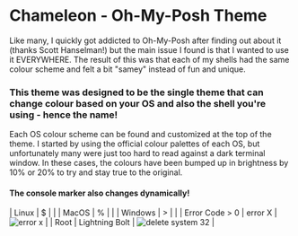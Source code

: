 # Chameleon - Oh-My-Posh Theme

Like many, I quickly got addicted to Oh-My-Posh after finding out about it (thanks Scott Hanselman!) but the main issue I found is that I wanted to use it EVERYWHERE. The result of this was that each of my shells had the same colour scheme and felt a bit "samey" instead of fun and unique.

### This theme was designed to be the single theme that can change colour based on your OS and also the shell you're using - hence the name!

Each OS colour scheme can be found and customized at the top of the theme. I started by using the official colour palettes of each OS, but unfortunately many were just too hard to read against a dark terminal window. In these cases, the colours have been bumped up in brightness by 10% or 20% to try and stay true to the original.



#### The console marker also changes dynamically!

| Linux          | $              |                                                                                                                           |
| MacOS          | %              |                                                                                                                           |
| Windows        | >              |                                                                                                                           |
| Error Code > 0 | error X        | ![error x](https://user-images.githubusercontent.com/6842623/150187832-c22d9af5-5a8d-4224-b09d-d42655191aba.png)          |
| Root           | Lightning Bolt | ![delete system 32](https://user-images.githubusercontent.com/6842623/150187841-7c1b9998-34b9-423c-9e93-7ee445300bd3.png) |



